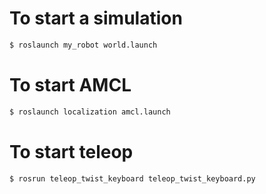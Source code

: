 # To start a simulation

```sh
$ roslaunch my_robot world.launch
```

# To start AMCL

```sh
$ roslaunch localization amcl.launch
```
# To start teleop

```sh
$ rosrun teleop_twist_keyboard teleop_twist_keyboard.py
```
